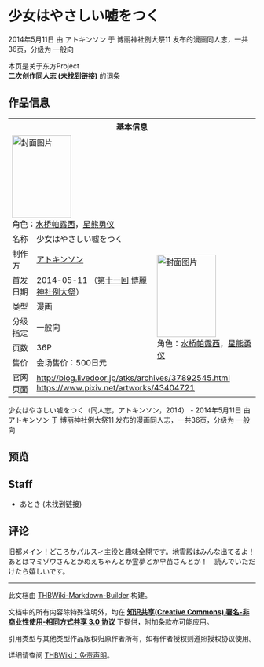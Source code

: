 # 少女はやさしい嘘をつく

<!-- source html: G:\repos\THBWiki-Markdown-Builder\THBWikiMarkdown\Temp\main\5\51\ns0%3A%E5%B0%91%E5%A5%B3%E3%81%AF%E3%82%84%E3%81%95%E3%81%97%E3%81%84%E5%98%98%E3%82%92%E3%81%A4%E3%81%8F.html -->

2014年5月11日 由 アトキンソン 于 博丽神社例大祭11 发布的漫画同人志，一共36页，分级为 一般向

本页是关于东方Project  
 **二次创作同人志 (未找到链接)** 的词条

## 作品信息

<table><tbody><tr><th colspan="3">基本信息</th></tr><tr><td class="cover-artwork-mobile" colspan="2"><a href="./文件-少女はやさしい嘘をつく封面.jpg.md" class="image" title="封面图片"><img alt="封面图片" src="https://upload.thwiki.cc/thumb/9/92/%E5%B0%91%E5%A5%B3%E3%81%AF%E3%82%84%E3%81%95%E3%81%97%E3%81%84%E5%98%98%E3%82%92%E3%81%A4%E3%81%8F%E5%B0%81%E9%9D%A2.jpg/120px-%E5%B0%91%E5%A5%B3%E3%81%AF%E3%82%84%E3%81%95%E3%81%97%E3%81%84%E5%98%98%E3%82%92%E3%81%A4%E3%81%8F%E5%B0%81%E9%9D%A2.jpg" decoding="async" loading="lazy" width="120" height="168" srcset="https://upload.thwiki.cc/thumb/9/92/%E5%B0%91%E5%A5%B3%E3%81%AF%E3%82%84%E3%81%95%E3%81%97%E3%81%84%E5%98%98%E3%82%92%E3%81%A4%E3%81%8F%E5%B0%81%E9%9D%A2.jpg/180px-%E5%B0%91%E5%A5%B3%E3%81%AF%E3%82%84%E3%81%95%E3%81%97%E3%81%84%E5%98%98%E3%82%92%E3%81%A4%E3%81%8F%E5%B0%81%E9%9D%A2.jpg 1.5x, https://upload.thwiki.cc/thumb/9/92/%E5%B0%91%E5%A5%B3%E3%81%AF%E3%82%84%E3%81%95%E3%81%97%E3%81%84%E5%98%98%E3%82%92%E3%81%A4%E3%81%8F%E5%B0%81%E9%9D%A2.jpg/241px-%E5%B0%91%E5%A5%B3%E3%81%AF%E3%82%84%E3%81%95%E3%81%97%E3%81%84%E5%98%98%E3%82%92%E3%81%A4%E3%81%8F%E5%B0%81%E9%9D%A2.jpg 2x" data-file-width="1000" data-file-height="1396"></a><div class="cover-char">角色：<a href="./水桥帕露西.md" title="水桥帕露西">水桥帕露西</a>，<a href="./星熊勇仪.md" title="星熊勇仪">星熊勇仪</a></div></td>
</tr><tr><td class="label">名称</td><td colspan="2"> 少女はやさしい嘘をつく </td></tr><tr><td class="label">制作方</td><td><a href="./アトキンソン.md" title="アトキンソン">アトキンソン</a></td><td class="cover-artwork" rowspan="6" style="min-width:168px;"><a href="./文件-少女はやさしい嘘をつく封面.jpg.md" class="image" title="封面图片"><img alt="封面图片" src="https://upload.thwiki.cc/thumb/9/92/%E5%B0%91%E5%A5%B3%E3%81%AF%E3%82%84%E3%81%95%E3%81%97%E3%81%84%E5%98%98%E3%82%92%E3%81%A4%E3%81%8F%E5%B0%81%E9%9D%A2.jpg/120px-%E5%B0%91%E5%A5%B3%E3%81%AF%E3%82%84%E3%81%95%E3%81%97%E3%81%84%E5%98%98%E3%82%92%E3%81%A4%E3%81%8F%E5%B0%81%E9%9D%A2.jpg" decoding="async" loading="lazy" width="120" height="168" srcset="https://upload.thwiki.cc/thumb/9/92/%E5%B0%91%E5%A5%B3%E3%81%AF%E3%82%84%E3%81%95%E3%81%97%E3%81%84%E5%98%98%E3%82%92%E3%81%A4%E3%81%8F%E5%B0%81%E9%9D%A2.jpg/180px-%E5%B0%91%E5%A5%B3%E3%81%AF%E3%82%84%E3%81%95%E3%81%97%E3%81%84%E5%98%98%E3%82%92%E3%81%A4%E3%81%8F%E5%B0%81%E9%9D%A2.jpg 1.5x, https://upload.thwiki.cc/thumb/9/92/%E5%B0%91%E5%A5%B3%E3%81%AF%E3%82%84%E3%81%95%E3%81%97%E3%81%84%E5%98%98%E3%82%92%E3%81%A4%E3%81%8F%E5%B0%81%E9%9D%A2.jpg/241px-%E5%B0%91%E5%A5%B3%E3%81%AF%E3%82%84%E3%81%95%E3%81%97%E3%81%84%E5%98%98%E3%82%92%E3%81%A4%E3%81%8F%E5%B0%81%E9%9D%A2.jpg 2x" data-file-width="1000" data-file-height="1396"></a><div class="cover-char">角色：<a href="./水桥帕露西.md" title="水桥帕露西">水桥帕露西</a>，<a href="./星熊勇仪.md" title="星熊勇仪">星熊勇仪</a></div></td>
</tr><tr><td class="label">首发日期</td><td>2014-05-11&#160;（<a href="/展会作品列表?e=%E5%8D%9A%E4%B8%BD%E7%A5%9E%E7%A4%BE%E4%BE%8B%E5%A4%A7%E7%A5%AD%2311">第十一回 博麗神社例大祭</a>）</td></tr><tr><td class="label">类型</td><td>漫画</td></tr><tr><td class="label">分级指定</td><td>一般向</td></tr><tr><td class="label">页数</td><td>36P</td></tr><tr><td class="label">售价</td><td>会场售价：500日元</td></tr>
<tr><td class="label">官网页面</td><td colspan="2"><a rel="nofollow" class="external free" href="http://blog.livedoor.jp/atks/archives/37892545.html">http://blog.livedoor.jp/atks/archives/37892545.html</a><br><a rel="nofollow" class="external free" href="https://www.pixiv.net/artworks/43404721">https://www.pixiv.net/artworks/43404721</a></td></tr></tbody></table>

少女はやさしい嘘をつく（同人志，アトキンソン，2014） - 2014年5月11日 由 アトキンソン 于 博丽神社例大祭11 发布的漫画同人志，一共36页，分级为 一般向

## 预览

## Staff
- あとき (未找到链接)


## 评论
  
旧都メイン！どころかパルスィ主役と趣味全開です。地霊殿はみんな出てるよ！あとはマミゾウさんとかぬえちゃんとか霊夢とか早苗さんとか！　読んでいただけたら嬉しいです。
  
  
  

  





---

此文档由 [THBWiki-Markdown-Builder](https://github.com/Delsin-Yu/THBWiki-Markdown-Builder) 构建。

文档中的所有内容除特殊注明外，均在 [**知识共享(Creative Commons) 署名-非商业性使用-相同方式共享 3.0 协议**](https://creativecommons.org/licenses/by-sa/3.0/deed.zh-hans) 下提供，附加条款亦可能应用。

引用类型与其他类型作品版权归原作者所有，如有作者授权则遵照授权协议使用。

详细请查阅 [THBWiki：免责声明](https://thbwiki.cc/THBWiki:%E5%85%8D%E8%B4%A3%E5%A3%B0%E6%98%8E)。

